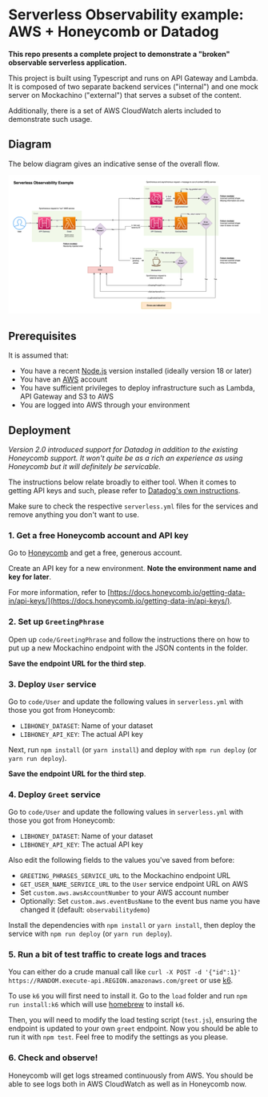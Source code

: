# Serverless Observability example: AWS + Honeycomb or Datadog

**This repo presents a complete project to demonstrate a "broken" observable serverless application.**

This project is built using Typescript and runs on API Gateway and Lambda. It is composed of two separate backend services ("internal") and one mock server on Mockachino ("external") that serves a subset of the content.

Additionally, there is a set of AWS CloudWatch alerts included to demonstrate such usage.

## Diagram

The below diagram gives an indicative sense of the overall flow.

![Serverless Observability example diagram](./diagram/diagram.png)

## Prerequisites

It is assumed that:

- You have a recent [Node.js](https://nodejs.org/en/) version installed (ideally version 18 or later)
- You have an [AWS](https://aws.amazon.com/account/sign-up) account
- You have sufficient privileges to deploy infrastructure such as Lambda, API Gateway and S3 to AWS
- You are logged into AWS through your environment

## Deployment

_Version 2.0 introduced support for Datadog in addition to the existing Honeycomb support. It won't quite be as a rich an experience as using Honeycomb but it will definitely be servicable._

The instructions below relate broadly to either tool. When it comes to getting API keys and such, please refer to [Datadog's own instructions](https://docs.datadoghq.com/account_management/api-app-keys/).

Make sure to check the respective `serverless.yml` files for the services and remove anything you don't want to use.

### 1. Get a free Honeycomb account and API key

Go to [Honeycomb](https://www.honeycomb.io) and get a free, generous account.

Create an API key for a new environment. **Note the environment name and key for later**.

For more information, refer to [https://docs.honeycomb.io/getting-data-in/api-keys/](https://docs.honeycomb.io/getting-data-in/api-keys/).

### 2. Set up `GreetingPhrase`

Open up `code/GreetingPhrase` and follow the instructions there on how to put up a new Mockachino endpoint with the JSON contents in the folder.

**Save the endpoint URL for the third step**.

### 3. Deploy `User` service

Go to `code/User` and update the following values in `serverless.yml` with those you got from Honeycomb:

- `LIBHONEY_DATASET`: Name of your dataset
- `LIBHONEY_API_KEY`: The actual API key

Next, run `npm install` (or `yarn install`) and deploy with `npm run deploy` (or `yarn run deploy`).

**Save the endpoint URL for the third step**.

### 4. Deploy `Greet` service

Go to `code/User` and update the following values in `serverless.yml` with those you got from Honeycomb:

- `LIBHONEY_DATASET`: Name of your dataset
- `LIBHONEY_API_KEY`: The actual API key

Also edit the following fields to the values you've saved from before:

- `GREETING_PHRASES_SERVICE_URL` to the Mockachino endpoint URL
- `GET_USER_NAME_SERVICE_URL` to the `User` service endpoint URL on AWS
- Set `custom.aws.awsAccountNumber` to your AWS account number
- Optionally: Set `custom.aws.eventBusName` to the event bus name you have changed it (default: `observabilitydemo`)

Install the dependencies with `npm install` or `yarn install`, then deploy the service with `npm run deploy` (or `yarn run deploy`).

### 5. Run a bit of test traffic to create logs and traces

You can either do a crude manual call like `curl -X POST -d '{"id":1}' https://RANDOM.execute-api.REGION.amazonaws.com/greet` or use [k6](https://k6.io/).

To use `k6` you will first need to install it. Go to the `load` folder and run `npm run install:k6` which will use [homebrew](https://brew.sh) to install `k6`.

Then, you will need to modify the load testing script (`test.js`), ensuring the endpoint is updated to your own `greet` endpoint. Now you should be able to run it with `npm test`. Feel free to modify the settings as you please.

### 6. Check and observe!

Honeycomb will get logs streamed continuously from AWS. You should be able to see logs both in AWS CloudWatch as well as in Honeycomb now.
